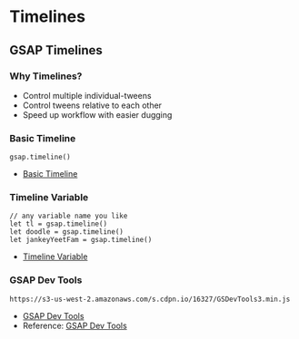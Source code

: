# Timelines

## GSAP Timelines

### Why Timelines?

* Control multiple individual-tweens
* Control tweens relative to each other
* Speed up workflow with easier dugging

### Basic Timeline

```text
gsap.​timeline​()
```

* [Basic Timeline](https://codepen.io/manikoth/pen/abOvawX?editors=0010)

### Timeline Variable

```text
// any variable name you like
let tl = gsap.timeline()
let doodle = gsap.timeline()
let jankeyYeetFam = gsap.timeline()
```

* [Timeline Variable](https://codepen.io/manikoth/pen/ZEGbMvj)

### GSAP Dev Tools

```text
https://s3-us-west-2.amazonaws.com/s.cdpn.io/16327/GSDevTools3.min.js
```

* [GSAP Dev Tools ](https://codepen.io/manikoth/pen/ZEGbMdw?editors=0010)
* Reference: [GSAP Dev Tools](https://codepen.io/GreenSock/full/23d3979528b262cb07da37f6a7c7dd76)

